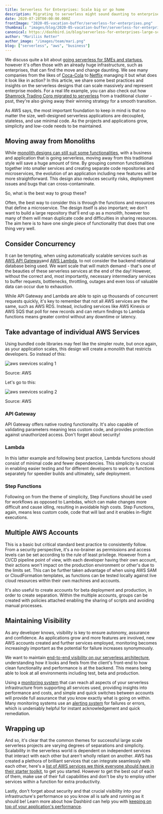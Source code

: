 ```yaml
---
title: Serverless for Enterprises: Scale big or go home
description: Migrating to serverless might sound daunting to enterprises with an already huge infrastructure. In this article, you'll find some best practices and insights on the serverless designs that can scale massively and represent enterprise models. 
date: 2020-07-28T00:00:00.000Z
frontImage: "2020-05-vacation-buffer/serverless-for-enterprises.png"
thumbnail: "images/blog/2020-05-vacation-buffer/serverless-for-enterprises.png"
canonical: https://dashbird.io/blog/serverless-for-enterprises-large-scale-projects/
author: "Mariliis Retter"
author_image: "/images/team/mari.png"
blog: ["serverless", "aws", "business"]
---
```


We discuss quite a bit about [going serverless for SMEs and startups](https://dashbird.io/blog/serverless-and-startups/), however it's often those with an already huge infrastructure, such as enterprises, that can find the move and change daunting. We see many companies from the likes of [Coca-Cola](https://dashbird.io/blog/serverless-case-study-coca-cola/) to [Netflix](https://dashbird.io/blog/serverless-case-study-coca-cola/) managing it but what does it look like in action? In this article, we share some best practices and insights on the serverless designs that can scale massively and represent enterprise models. For a real life example, you can also check out how [Shamrock Trading Corp migrated to serverless](https://sls.dashbird.io/going-serverless-case-study) from a traditional cluster - psst, they're also giving away their winning strategy for a smooth transition.

As AWS says, the most important foundation to keep in mind is that no matter the size, well-designed serverless applications are decoupled, stateless, and use minimal code. As the projects and applications grow, simplicity and low-code needs to be maintained.


## Moving away from Monoliths 

While [monolith designs can still suit some functionalities](https://dashbird.io/knowledge-base/well-architected/monolith-vs-microservices/), with a business and application that is going serverless, moving away from this traditional style will save a huge amount of time. By grouping common functionalities together into smaller services and creating separate code repositories and microservices, the evolution of an application including new features will be more straightforward. This design also reduces security risks, deployment issues and bugs that can cross-contaminate.

So, what is the best way to group these?

Often, the best way to consider this is through the functions and resources that define a microservice. The design itself is also important; we don't want to build a large repository that'll end up as a monolith, however too many of them will mean duplicate code and difficulties in sharing resources. The aim here is to have one single piece of functionality that does that one thing very well.


## Consider Concurrency 

It can be tempting, when using automatically scalable services such as [AWS API Gateway](https://dashbird.io/knowledge-base/api-gateway/what-is-an-api-gateway/)and [AWS Lambda](https://dashbird.io/knowledge-base/aws-lambda/introduction-to-aws-lambda/), to not consider the backend relational database being used. We want scale that will match demand - that's one of the beauties of these serverless services at the end of the day! However, without the correct and, most importantly, necessary intermediary services to buffer requests, bottlenecks, throttling, outages and even loss of valuable data can occur due to exhaustion. 

While API Gateway and Lambda are able to spin up thousands of concurrent requests quickly, it's key to remember that not all AWS services are the same, such as AWS RDS. Instead, including services like AWS Kinesis or AWS SQS that poll for new records and can return findings to Lambda functions means greater control without any downtime or latency.


## Take advantage of individual AWS Services 

Using bundled code libraries may feel like the simpler route, but once again, as your application scales, this design will create a monolith that restricts developers. So instead of this:

![aws swevices scaling 1](/images/blog/2020-05-vacation-buffer/aws-services-scaling2.png "aws swevices scaling 1")

Source: AWS

Let's go to this: 

![aws swevices scaling 2](/images/blog/2020-05-vacation-buffer/aws-services-scaling1.png "aws swevices scaling 2")

Source: AWS

### API Gateway

API Gateway offers native routing functionality. It's also capable of validating parameters meaning less custom code, and provides protection against unauthorized access. Don't forget about security!

### Lambda

In this latter example and following best practice, Lambda functions should consist of minimal code and fewer dependencies. This simplicity is crucial in enabling easier testing and for different developers to work on functions separately for speedier builds and ultimately, safe deployment.

### Step Functions

Following on from the theme of simplicity, Step Functions should be used for workflows as opposed to Lambdas, which can make changes more difficult and cause idling, resulting in avoidable high costs. Step Functions, again, means less custom code, code that will last and it enables in-flight executions.


## Multiple AWS Accounts 

This is a basic but critical standard best practice to consistently follow. From a security perspective, it's a no-brainer as permissions and access levels can be set according to the rule of least privilege. However from a CI/CD pipeline point of view, with each developer having their own account, their actions won't impact on the production environment or other's due to the limits set. This can be further taken advantage of when using AWS SAM or CloudFormation templates, as functions can be tested locally against live cloud resources within their own machines and accounts.

It's also useful to create accounts for beta deployment and production, in order to create separation. Within the multiple accounts, groups can be created with policies attached enabling the sharing of scripts and avoiding manual processes.


## Maintaining Visibility 

As any developer knows, visibility is key to ensure autonomy, assurance and confidence. As applications grow and more features are involved, new AWS accounts created and further services employed, monitoring becomes increasingly important as the potential for failure increases synonymously.

We want to maintain [end-to-end visibility on our serverless architecture](https://dashbird.io/docs/dashbird/how-dashbird-works), understanding how it looks and feels from the client's front-end to how clean functionality and performance is at the backend. This means being able to look at all environments including test, beta and production.

Using a [monitoring system](https://dashbird.io/features/) that can reach all aspects of your serverless infrastructure from supporting all services used, providing insights into performance and costs, and simple and quick switches between accounts will provide full assurance that you know exactly what is going on within. Many monitoring systems use an [alerting system](https://dashbird.io/features/automated-alerting/) for failures or errors, which is undeniably helpful for instant acknowledgement and quick remediation.


## Wrapping up

And so, it's clear that the common themes for successful large scale serverless projects are varying degrees of separations and simplicity. Scalability in the serverless world is dependent on independent services that interact with each other but aren't wholly reliant on another. AWS has created a plethora of brilliant services that can integrate seamlessly with each other, here's a [list of AWS services we think everyone should have in their starter toolkit](https://dashbird.io/blog/5-core-aws-serverless-tools-starterkit/), to get you started. However to get the best out of each of them, make use of their full capabilities and don't be shy to employ other services within a function for extra productivity.

Lastly, don't forget about security and that crucial visibility into your infrastructure's performance so you know all is safe and running as it should be! Learn more about how Dashbird can help you with [keeping on top of your application's performance](https://dashbird.io/features/).
